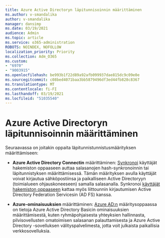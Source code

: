 ```yaml
---
title: Azure Active Directoryn läpitunnisoinnin määrittäminen
ms.author: v-smandalika
author: v-smandalika
manager: dansimp
ms.date: 03/19/2021
audience: Admin
ms.topic: article
ms.service: o365-administration
ROBOTS: NOINDEX, NOFOLLOW
localization_priority: Priority
ms.collection: Adm_O365
ms.custom:
- "6970"
- "9003915"
ms.openlocfilehash: be993b1f22d89a92afb099937dae815dc9c09e0e
ms.sourcegitcommit: c08bed4071baa3bb5879496df3ed44fb828c8367
ms.translationtype: MT
ms.contentlocale: fi-FI
ms.lasthandoff: 03/19/2021
ms.locfileid: "51035540"
---
```

# <a name="configure-azure-active-directory-pass-through-authentication"></a>Azure Active Directoryn läpitunnisoinnin määrittäminen

Seuraavassa on joitakin oppaita läpitunnistunnistusmäärityksen määrittämiseen:

- **Azure Active Directory Connectin** määrittäminen: [Synkronoi](https://admin.microsoft.com/AdminPortal/Home) käyttäjät hakemiston oppaaseen auttaa salasanojen hash-synkronoinnin tai läpitunnistyksen määrittämisessä. Tämän määrityksen avulla käyttäjät voivat kirjautua sähköpostiinsa ja paikalliseen Active Directoryyn (toimialueen ohjauskoneeseen) samalla salasanalla.  Synkronoi [käyttäjät hakemiston oppaaseen](https://admin.microsoft.com/AdminPortal/Home) kattaa myös liittounnin kirjautumisen Active Directory Federation Servicesin (AD FS) kanssa.

- **Azure-ominaisuuksien** määrittäminen: [Azure AD:n](https://admin.microsoft.com/adminportal/home#/modernonboarding/azureadsetup) määritysoppaassa on tietoja Azure Active Directory Basicin ominaisuuksien määrittämisestä, kuten ryhmäpohjaisesta yhteyksien hallinnasta, pilvisovellusten omatoimisen salasanan palauttamisesta ja Azure Active Directory -sovelluksen välityspalvelimesta, jotta voit julkaista paikallisia verkkosovelluksia.


